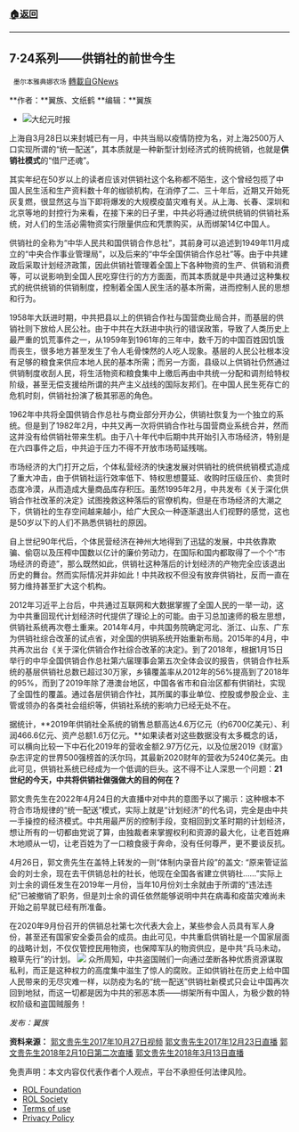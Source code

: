 ###  [:house:返回](README.md)
---


## 7·24系列——供销社的前世今生
` 墨尔本雅典娜农场` [轉載自GNews](https://gnews.org/zh-hans/2420710/)

**作者：**翼族、文纸鹤
**编辑：**翼族
 
- ![](https://assets.gnews.org/wp-content/uploads/2022/04/0702_1200x800@1200x1200.jpg)大纪元时报

上海自3月28日以来封城已有一月，中共当局以疫情防控为名，对上海2500万人口实现所谓的“统一配送”，其本质就是一种新型计划经济式的统购统销，也就是**供销社模式**的“借尸还魂”。
 
其实年纪在50岁以上的读者应该对供销社这个名称都不陌生，这个曾经包揽了中国人民生活和生产资料数十年的枷锁机构，在消停了二、三十年后，近期又开始死灰复燃，很显然这与当下即将爆发的大规模疫苗灾难有关。从上海、长春、深圳和北京等地的封控行为来看，在接下来的日子里，中共必将通过统供统销的供销社系统，对人们的生活必需物资实行限量供应和凭票购买，从而绑架14亿中国人。
 
供销社的全称为“中华人民共和国供销合作总社”，其前身可以追述到1949年11月成立的“中央合作事业管理局”，以及后来的“中华全国供销合作总社”等。由于中共建政后采取计划经济政策，因此供销社管理着全国上下各种物资的生产、供销和消费等，可以说影响到全国人民吃穿住行的方方面面，而其本质就是中共通过这种集权式的统供统销的供销制度，控制着全国人民生活的基本所需，进而控制人民的思想和行为。
 
1958年大跃进时期，中共把县以上的供销合作社与国营商业局合并，而基层的供销社则下放给人民公社。由于中共在大跃进中执行的错误政策，导致了人类历史上最严重的饥荒事件之一，从1959年到1961年的三年中，数千万的中国百姓因饥饿而丧生，很多地方甚至发生了令人毛骨悚然的人吃人现象。基层的人民公社根本没有足够的粮食来供应本地人民的基本所需；而另一方面，县级以上供销社仍然通过供销制度收刮人民，将生活物资和粮食集中上缴后再由中共统一分配和调剂给特权阶级，甚至无偿支援给所谓的共产主义战线的国际友邦们。在中国人民生死存亡的危机时刻，供销社扮演了极其邪恶的角色。
 
1962年中共将全国供销合作总社与商业部分开办公，供销社恢复为一个独立的系统。但是到了1982年2月，中共又再一次将供销合作社与国营商业系统合并，然而这并没有给供销社带来生机。由于八十年代中后期中共开始引入市场经济，特别是在六四事件之后，中共迫于压力不得不开放市场苟延残喘。
 
市场经济的大门打开之后，个体私营经济的快速发展对供销社的统供统销模式造成了重大冲击，由于供销社运行效率低下、特权思想蔓延、收购时压级压价、卖货时态度冷漠，从而造成大量商品库存积压。虽然1995年2月，中共发布《关于深化供销合作社改革的决定》试图挽救这种落后的官僚机构，但是在市场经济的大潮之下，供销社的生存空间越来越小，给广大民众一种逐渐退出人们视野的感觉，这也是50岁以下的人们不熟悉供销社的原因。
 
自上世纪90年代后，个体民营经济在神州大地得到了迅猛的发展，中共依靠欺骗、偷窃以及压榨中国数以亿计的廉价劳动力，在国际和国内都取得了一个个“市场经济的奇迹”，那么既然如此，供销社这种落后的计划经济的产物完全应该退出历史的舞台。然而实际情况并非如此！中共政权不但没有放弃供销社，反而一直在努力维持甚至扩大这个机构。
 
2012年习近平上台后，中共通过互联网和大数据掌握了全国人民的一举一动，这为中共重回现代计划经济时代提供了理论上的可能。由于习总加速师的极左思想，供销社系统再次卷土重来。2014年4月，中共国务院确定河北、浙江、山东、广东为供销社综合改革的试点省，对全国的供销系统开始重新布局。2015年的4月，中共再次出台《关于深化供销合作社综合改革的决定》。到了2018年，根据1月15日举行的中华全国供销合作总社第六届理事会第五次全体会议的报告，供销合作社系统的基层供销社总数已超过30万家，乡镇覆盖率从2012年的56%提高到了2018年的95%，而到了2019年除了港澳台地区，中国各省市和自治区都有供销社，实现了全国性的覆盖。通过各层供销合作社，其所属的事业单位、控股或参股企业、主管或领办的各类社会组织等，供销社系统的影响力已经无处不在。
 
据统计，**2019年供销社全系统的销售总额高达4.6万亿元（约6700亿美元）、利润466.6亿元、资产总额1.6万亿元。**如果读者对这些数据没有太多概念的话，可以横向比较一下中石化2019年的营收金额2.97万亿元，以及位居2019《财富》杂志评定的世界500强榜首的沃尔玛，其最新2020财年的营收为5240亿美元。由此可见，供销社系统已经成为一个低调的巨头。这不得不让人深思一个问题：**21世纪的今天，中共将供销社做强做大的目的何在？**
 
郭文贵先生在2022年4月24日的大直播中对中共的意图予以了揭示：这种根本不符合市场规律的“统一配送”模式，实际上就是“计划经济”的代名词，完全是由中共一手操控的经济模式。中共用最严厉的控制手段，变相回到文革时期的计划经济，想让所有的一切都由党说了算，由独裁者来掌握权利和资源的最大化，让老百姓麻木地顺从一切，让老百姓为了一口粮食疲于奔命，没有任何尊严，更不要谈反抗。
 
4月26日，郭文贵先生在盖特上转发的一则“体制内录音片段”的盖文: “原来管证监会的刘士余，现在去干供销总社的社长，他现在全国各省建立供销社……”实际上刘士余的调任发生在2019年一月份，当年10月份刘士余就由于所谓的“违法违纪”已被撤销了职务，但是刘士余的调任依然能够说明中共在病毒和疫苗灾难尚未开始之前早就已经有所准备。
 
在2020年9月份召开的供销总社第七次代表大会上，某些参会人员具有军人身份，甚至还有国家安全委员会的成员。由此可见，中共重启供销社是一个国家层面的战略计划，不仅仅管控民用物资，也保障军队的物资供应，是中共“兵马未动，粮草先行”的计划。
 ![](https://assets.gnews.org/wp-content/uploads/2021/03/Picture4-2.png) 
众所周知，中共盗国贼们一向通过垄断各种优质资源谋取私利，而正是这种权力的高度集中滋生了惊人的腐败。正如供销社在历史上给中国人民带来的无尽灾难一样，以防疫为名的“统一配送”供销社新模式只会让中国再次回到地狱，而这一切都是因为中共的邪恶本质——绑架所有中国人，为极少数的特权阶级和盗国贼服务！
 
*发布：翼族*
 
**资料来源：**
[郭文贵先生2017年10月27日视频](https://www.youtube.com/watch?v=ryBala76EzY)
[郭文贵先生2017年12月23日直播](https://www.youtube.com/watch?v=OAq2aGC3MrQ)
[郭文贵先生2018年2月10日第二次直播](https://www.youtube.com/watch?v=I1ou9_ElxB4)
[郭文贵先生2018年3月13日直播](https://youtu.be/h1Us69LZ4KU)

免责声明：本文内容仅代表作者个人观点，平台不承担任何法律风险。
  
- [ROL Foundation](https://rolfoundation.org/)
- [ROL Society](https://rolsociety.org/)
- [Terms of use](https://gnews.org/terms-of-use-3/)
- [Privacy Policy](https://gnews.org/privacy-policy/)
